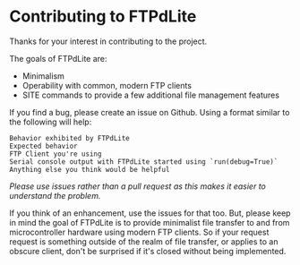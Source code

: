 # Contributing to FTPdLite
Thanks for your interest in contributing to the project.

The goals of FTPdLite are:
* Minimalism
* Operability with common, modern FTP clients
* SITE commands to provide a few additional file management features

If you find a bug, please create an issue on Github. Using a format similar to the following will help:

```
Behavior exhibited by FTPdLite
Expected behavior
FTP Client you're using
Serial console output with FTPdLite started using `run(debug=True)`
Anything else you think would be helpful
```

_Please use issues rather than a pull request as this makes it easier to understand the problem._

If you think of an enhancement, use the issues for that too. But, please keep in mind the goal of FTPdLite is to provide minimalist file transfer to and from microcontroller hardware using modern FTP clients. So if your request request is something outside of the realm of file transfer, or applies to an obscure client, don't be surprised if it's closed without being implemented.

